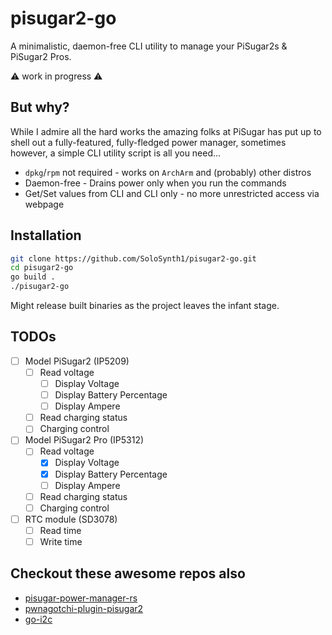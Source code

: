 # pisugar2-go
A minimalistic, daemon-free CLI utility to manage your PiSugar2s &amp; PiSugar2 Pros.

⚠️ work in progress ⚠️

## But why?

While I admire all the hard works the amazing folks at PiSugar has put up to shell out a fully-featured, fully-fledged power manager,
sometimes however, a simple CLI utility script is all you need...

- `dpkg`/`rpm` not required - works on `ArchArm` and (probably) other distros
- Daemon-free - Drains power only when you run the commands
- Get/Set values from CLI and CLI only - no more unrestricted access via webpage

## Installation
```bash
git clone https://github.com/SoloSynth1/pisugar2-go.git
cd pisugar2-go
go build .
./pisugar2-go
```

Might release built binaries as the project leaves the infant stage.

## TODOs
- [ ] Model PiSugar2 (IP5209)
  - [ ] Read voltage
    - [ ] Display Voltage
    - [ ] Display Battery Percentage
    - [ ] Display Ampere
  - [ ] Read charging status
  - [ ] Charging control
- [ ] Model PiSugar2 Pro (IP5312)
  - [ ] Read voltage
    - [x] Display Voltage
    - [x] Display Battery Percentage
    - [ ] Display Ampere
  - [ ] Read charging status
  - [ ] Charging control
- [ ] RTC module (SD3078)
  - [ ] Read time
  - [ ] Write time

## Checkout these awesome repos also
- [pisugar-power-manager-rs](https://github.com/PiSugar/pisugar-power-manager-rs)
- [pwnagotchi-plugin-pisugar2](https://github.com/kellertk/pwnagotchi-plugin-pisugar2)
- [go-i2c](https://github.com/d2r2/go-i2c)
